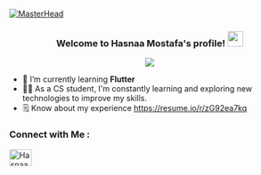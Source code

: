 

[![MasterHead](https://miro.medium.com/max/1400/1*vkfI4nFNheC5v0p7wzDtGg.gif)](https://rishavchanda.io)

<h3 align="center">
  Welcome to Hasnaa Mostafa's profile!
  <img src="https://media.giphy.com/media/hvRJCLFzcasrR4ia7z/giphy.gif" width="28">
</h3>

<!-- Typing SVG by DenverCoder1 - https://github.com/DenverCoder1/readme-typing-svg -->
<p align="center">
  <a href="https://github.com/DenverCoder1/readme-typing-svg"><img src="https://readme-typing-svg.herokuapp.com/?lines=Flutter%20developer;Always%20learning%20new%20things&font=Fira%20Code&center=true&width=440&height=45&color=f75c7e&vCenter=true&size=22"></a>
</p>

- 🏢 I’m currently learning **Flutter**
- 👨‍💻 As a CS student, I'm constantly learning and exploring new technologies to improve my skills.
- 🗒️ Know about my experience  https://resume.io/r/zG92ea7kq

### Connect with Me :

<a href="https://www.linkedin.com/in/hasnaa-mostafa-885876260/" target="blank"><img align="center" src="https://raw.githubusercontent.com/rahuldkjain/github-profile-readme-generator/master/src/images/icons/Social/linked-in-alt.svg" alt="Hasnaa Mostafa" height="30" width="40" /></a>



<!--
- 💬 Ask me about **Flutter**
- 📫 How to reach me **hasnaamostafa88@gmail.com**


**HasnaaMostafa/HasnaaMostafa** is a ✨ _special_ ✨ repository because its `README.md` (this file) appears on your GitHub profile.

Here are some ideas to get you started:

- 🔭 I’m currently working on ...
- 🌱 I’m currently learning ...
- 👯 I’m looking to collaborate on ...
- 🤔 I’m looking for help with ...
- 💬 Ask me about ...
- 📫 How to reach me: ...
- 😄 Pronouns: ...
- ⚡ Fun fact: ...
-->

